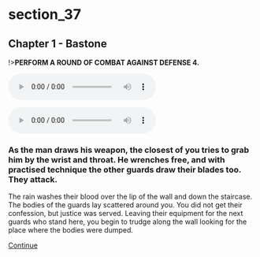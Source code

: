 
# section_37

## Chapter 1 - Bastone

!>**PERFORM A ROUND OF COMBAT AGAINST DEFENSE 4.**

<audio controls><source src="../../decomp/app/src/main/res/raw/chp1_17_3__a.mp3" type="audio/mpeg"></audio>

<audio controls><source src="../../decomp/app/src/main/res/raw/chp1_17_3__c.mp3" type="audio/mpeg"></audio>

### As the man draws his weapon, the closest of you tries to grab him by the wrist and throat. He wrenches free, and with practised technique the other guards draw their blades too. They attack.

The rain washes their blood over the lip of the wall and down the staircase. The bodies of the guards lay scattered around you. You did not get their confession, but justice was served. Leaving their equipment for the next guards who stand here, you begin to trudge along the wall looking for the place where the bodies were dumped.

[Continue](output/chapter1/section_42.md)


